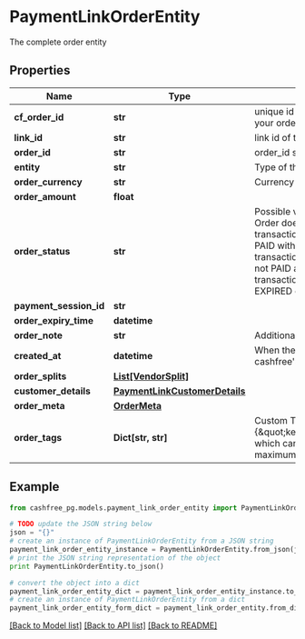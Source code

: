 # PaymentLinkOrderEntity

The complete order entity

## Properties
Name | Type | Description | Notes
------------ | ------------- | ------------- | -------------
**cf_order_id** | **str** | unique id generated by cashfree for your order | [optional] 
**link_id** | **str** | link id of the order | [optional] 
**order_id** | **str** | order_id sent during the api request | [optional] 
**entity** | **str** | Type of the entity. | [optional] 
**order_currency** | **str** | Currency of the order. Example INR | [optional] 
**order_amount** | **float** |  | [optional] 
**order_status** | **str** | Possible values are  - &#x60;ACTIVE&#x60;: Order does not have a sucessful transaction yet - &#x60;PAID&#x60;: Order is PAID with one successful transaction - &#x60;EXPIRED&#x60;: Order was not PAID and not it has expired. No transaction can be initiated for an EXPIRED order.  | [optional] 
**payment_session_id** | **str** |  | [optional] 
**order_expiry_time** | **datetime** |  | [optional] 
**order_note** | **str** | Additional note for order | [optional] 
**created_at** | **datetime** | When the order was created at cashfree&#39;s server | [optional] 
**order_splits** | [**List[VendorSplit]**](VendorSplit.md) |  | [optional] 
**customer_details** | [**PaymentLinkCustomerDetails**](PaymentLinkCustomerDetails.md) |  | [optional] 
**order_meta** | [**OrderMeta**](OrderMeta.md) |  | [optional] 
**order_tags** | **Dict[str, str]** | Custom Tags in thr form of {\&quot;key\&quot;:\&quot;value\&quot;} which can be passed for an order. A maximum of 10 tags can be added | [optional] 

## Example

```python
from cashfree_pg.models.payment_link_order_entity import PaymentLinkOrderEntity

# TODO update the JSON string below
json = "{}"
# create an instance of PaymentLinkOrderEntity from a JSON string
payment_link_order_entity_instance = PaymentLinkOrderEntity.from_json(json)
# print the JSON string representation of the object
print PaymentLinkOrderEntity.to_json()

# convert the object into a dict
payment_link_order_entity_dict = payment_link_order_entity_instance.to_dict()
# create an instance of PaymentLinkOrderEntity from a dict
payment_link_order_entity_form_dict = payment_link_order_entity.from_dict(payment_link_order_entity_dict)
```
[[Back to Model list]](../README.md#documentation-for-models) [[Back to API list]](../README.md#documentation-for-api-endpoints) [[Back to README]](../README.md)


